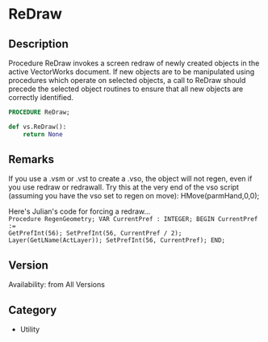 # ReDraw

## Description
Procedure ReDraw invokes a screen redraw of newly created objects in the active VectorWorks document. If new objects are to be manipulated using procedures which operate on selected objects, a call to ReDraw should precede the selected object routines to ensure that all new objects are correctly identified.

```pascal
PROCEDURE ReDraw;
```

```python
def vs.ReDraw():
    return None
```

## Remarks
If you use a .vsm or .vst to create a .vso, the object will not regen, even if you use redraw or redrawall. Try this at the very end of the vso script (assuming you have the vso set to regen on move):
HMove(parmHand,0,0);



Here's Julian's code for forcing a redraw...
<code lang="pas">
Procedure RegenGeometry;
VAR
CurrentPref : INTEGER;
BEGIN
CurrentPref := GetPrefInt(56);
SetPrefInt(56, CurrentPref / 2);
Layer(GetLName(ActLayer));
SetPrefInt(56, CurrentPref);
END;
</code>

## Version
Availability: from All Versions

## Category
* Utility

